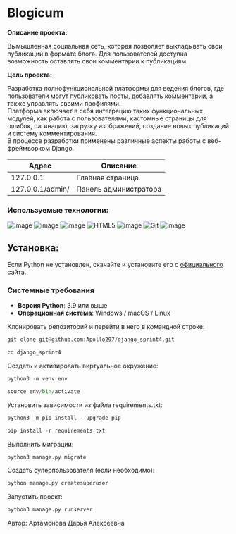 # Blogicum

**Описание проекта:**

Вымышленная социальная сеть, которая позволяет выкладывать свои публикации в формате блога. Для пользователей доступна возможность оставлять свои комментарии к публикациям.

**Цель проекта:**

Разработка полнофункциональной платформы для ведения блогов, где пользователи могут публиковать посты, добавлять комментарии, а также управлять своими профилями.</br>
Платформа включает в себя интеграцию таких функциональных модулей, как работа с пользователями, кастомные страницы для ошибок, пагинацию, загрузку изображений, создание новых публикаций и систему комментирования.</br>
В процессе разработки применены различные аспекты работы с веб-фреймворком Django.


| Адрес | Описание |
|-------------|-------------|
| 127.0.0.1   | Главная страница   |
| 127.0.0.1/admin/   | Панель администратора  |

### Используемые технологии:
![image](https://img.shields.io/badge/Python-FFD43B?style=for-the-badge&logo=python&logoColor=blue)
![image](https://img.shields.io/badge/SQLite-07405E?style=for-the-badge&logo=sqlite&logoColor=white)
![image](https://img.shields.io/badge/Django-092E20?style=for-the-badge&logo=django&logoColor=green)
![HTML5](https://img.shields.io/badge/html5-%23E34F26.svg?style=for-the-badge&logo=html5&logoColor=white)
![image](https://img.shields.io/badge/VSCode-0078D4?style=for-the-badge&logo=visual%20studio%20code&logoColor=white)
![Git](https://img.shields.io/badge/git-%23F05033.svg?style=for-the-badge&logo=git&logoColor=white)
![image](https://img.shields.io/badge/GitHub-100000?style=for-the-badge&logo=github&logoColor=white)

## Установка:

Если Python не установлен, скачайте и установите его с [официального сайта](https://www.python.org/downloads/).

### Системные требования

- **Версия Python**: 3.9 или выше
- **Операционная система**: Windows / macOS / Linux

Клонировать репозиторий и перейти в него в командной строке:
```python
git clone git@github.com:Apollo297/django_sprint4.git
```
```python
cd django_sprint4
```
Cоздать и активировать виртуальное окружение:
```python
python3 -m venv env
```
```python
source env/bin/activate
```
Установить зависимости из файла requirements.txt:
```python
python3 -m pip install --upgrade pip
```
```python
pip install -r requirements.txt
```
Выполнить миграции:
```python
python3 manage.py migrate
```
Создать суперпользователя (если необходимо):
```python
python manage.py createsuperuser
```
Запустить проект:
```python
python3 manage.py runserver
```
Автор: Артамонова Дарья Алексеевна 
